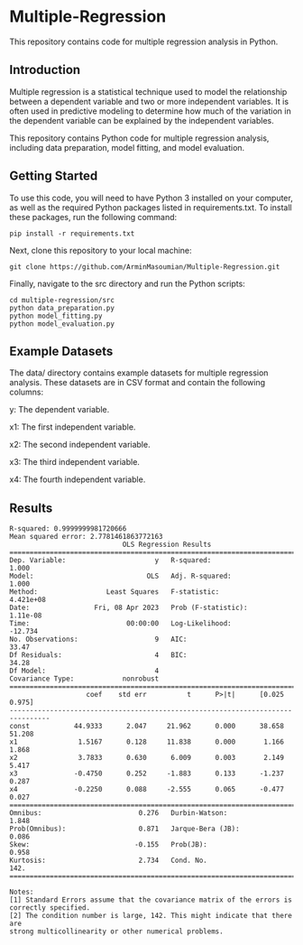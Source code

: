 # Multiple-Regression
This repository contains code for multiple regression analysis in Python.

## Introduction
Multiple regression is a statistical technique used to model the relationship between a dependent variable and two or more independent variables. It is often used in predictive modeling to determine how much of the variation in the dependent variable can be explained by the independent variables.

This repository contains Python code for multiple regression analysis, including data preparation, model fitting, and model evaluation.

## Getting Started
To use this code, you will need to have Python 3 installed on your computer, as well as the required Python packages listed in requirements.txt. To install these packages, run the following command:

```
pip install -r requirements.txt
```
Next, clone this repository to your local machine:

```
git clone https://github.com/ArminMasoumian/Multiple-Regression.git
```
Finally, navigate to the src directory and run the Python scripts:

```
cd multiple-regression/src
python data_preparation.py
python model_fitting.py
python model_evaluation.py
```

## Example Datasets
The data/ directory contains example datasets for multiple regression analysis. These datasets are in CSV format and contain the following columns:

y: The dependent variable.

x1: The first independent variable.

x2: The second independent variable.

x3: The third independent variable.

x4: The fourth independent variable.

## Results

```
R-squared: 0.9999999981720666
Mean squared error: 2.7781461863772163
                            OLS Regression Results                            
==============================================================================
Dep. Variable:                      y   R-squared:                       1.000
Model:                            OLS   Adj. R-squared:                  1.000
Method:                 Least Squares   F-statistic:                 4.421e+08
Date:                Fri, 08 Apr 2023   Prob (F-statistic):           1.11e-08
Time:                        00:00:00   Log-Likelihood:                -12.734
No. Observations:                   9   AIC:                             33.47
Df Residuals:                       4   BIC:                             34.28
Df Model:                           4                                         
Covariance Type:            nonrobust                                         
================================================================================
                   coef    std err          t      P>|t|      [0.025      0.975]
--------------------------------------------------------------------------------
const           44.9333      2.047     21.962      0.000      38.658      51.208
x1               1.5167      0.128     11.838      0.000       1.166       1.868
x2               3.7833      0.630      6.009      0.003       2.149       5.417
x3              -0.4750      0.252     -1.883      0.133      -1.237       0.287
x4              -0.2250      0.088     -2.555      0.065      -0.477       0.027
==============================================================================
Omnibus:                        0.276   Durbin-Watson:                   1.848
Prob(Omnibus):                  0.871   Jarque-Bera (JB):                0.086
Skew:                          -0.155   Prob(JB):                        0.958
Kurtosis:                       2.734   Cond. No.                         142.
==============================================================================

Notes:
[1] Standard Errors assume that the covariance matrix of the errors is correctly specified.
[2] The condition number is large, 142. This might indicate that there are
strong multicollinearity or other numerical problems.
```




